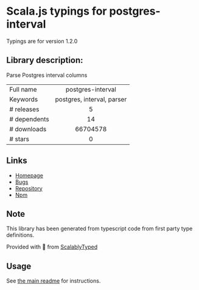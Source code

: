 
# Scala.js typings for postgres-interval

Typings are for version 1.2.0

## Library description:
Parse Postgres interval columns

|                    |                 |
| ------------------ | :-------------: |
| Full name          | postgres-interval |
| Keywords           | postgres, interval, parser |
| # releases         | 5 |
| # dependents       | 14 |
| # downloads        | 66704578 |
| # stars            | 0 |

## Links
- [Homepage](https://github.com/bendrucker/postgres-interval#readme)
- [Bugs](https://github.com/bendrucker/postgres-interval/issues)
- [Repository](https://github.com/bendrucker/postgres-interval)
- [Npm](https://www.npmjs.com/package/postgres-interval)
    


## Note
This library has been generated from typescript code from first party type definitions.

Provided with :purple_heart: from [ScalablyTyped](https://github.com/oyvindberg/ScalablyTyped)

## Usage
See [the main readme](../../readme.md) for instructions.


